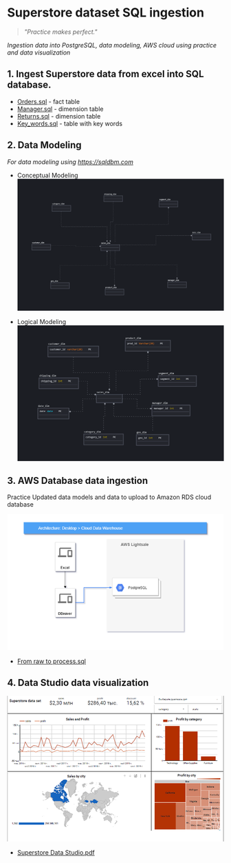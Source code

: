 # Superstore dataset SQL ingestion

>*"Practice makes perfect."*

*Ingestion data into PostgreSQL, data modeling, AWS cloud using practice and data visualization*

## 1. Ingest Superstore data from excel into SQL database.

* [Orders.sql](Concept%20modeling.PNGhttps://github.com/VostanieKotov/DE101-mod2-SQL/blob/main/Orders.sql) - fact table
* [Manager.sql](https://github.com/VostanieKotov/DE101-mod2-SQL/blob/main/Manager.sql) - dimension table
* [Returns.sql](https://github.com/VostanieKotov/DE101-mod2-SQL/blob/main/Returns.sql) - dimension table
* [Key_words.sql](https://github.com/VostanieKotov/DE101-mod2-SQL/blob/main/Key_words.sql) - table with key words


## 2. Data Modeling

*For data modeling using https://sqldbm.com*
- Conceptual Modeling
![Image](https://github.com/VostanieKotov/DE101-mod2-SQL/blob/main/Concept%20modeling.PNG)

- Logical Modeling
![Image](https://github.com/VostanieKotov/DE101-mod2-SQL/blob/main/logical%20modeling.PNG)

## 3. AWS Database data ingestion

Practice Updated data models and data to upload to Amazon RDS cloud database

![Image](https://github.com/VostanieKotov/DE101-mod2-SQL/blob/main/AWS.PNG)

* [From raw to process.sql](https://github.com/VostanieKotov/DE101-mod2-SQL/blob/main/From%20raw%20to%20process.sql)

## 4. Data Studio data visualization
![Image](https://github.com/VostanieKotov/DE101-mod2-SQL/blob/main/Superstore.PNG)

- [Superstore Data Studio.pdf](https://github.com/VostanieKotov/DE101-mod2-SQL/blob/main/Superstore%20Data%20Studio.pdf)
